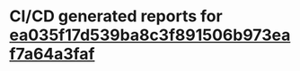 # CI/CD generated reports for [ea035f17d539ba8c3f891506b973eaf7a64a3faf](https://github.com/hydephp/develop/commit/ea035f17d539ba8c3f891506b973eaf7a64a3faf)
